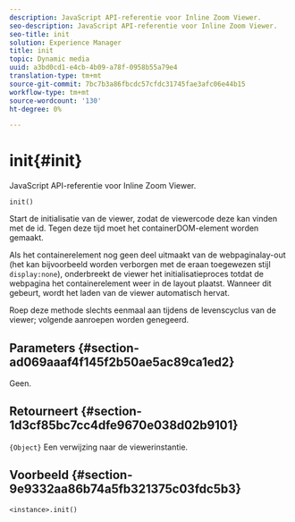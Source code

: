 ```yaml
---
description: JavaScript API-referentie voor Inline Zoom Viewer.
seo-description: JavaScript API-referentie voor Inline Zoom Viewer.
seo-title: init
solution: Experience Manager
title: init
topic: Dynamic media
uuid: a3bd0cd1-e4cb-4b09-a78f-0958b55a79e4
translation-type: tm+mt
source-git-commit: 7bc7b3a86fbcdc57cfdc31745fae3afc06e44b15
workflow-type: tm+mt
source-wordcount: '130'
ht-degree: 0%

---
```



# init{#init}

JavaScript API-referentie voor Inline Zoom Viewer.

`init()`

Start de initialisatie van de viewer, zodat de viewercode deze kan vinden met de id. Tegen deze tijd moet het containerDOM-element worden gemaakt.

Als het containerelement nog geen deel uitmaakt van de webpaginalay-out (het kan bijvoorbeeld worden verborgen met de eraan toegewezen stijl `display:none`), onderbreekt de viewer het initialisatieproces totdat de webpagina het containerelement weer in de layout plaatst. Wanneer dit gebeurt, wordt het laden van de viewer automatisch hervat.

Roep deze methode slechts eenmaal aan tijdens de levenscyclus van de viewer; volgende aanroepen worden genegeerd.

## Parameters {#section-ad069aaaf4f145f2b50ae5ac89ca1ed2}

Geen.

## Retourneert {#section-1d3cf85bc7cc4dfe9670e038d02b9101}

`{Object}` Een verwijzing naar de viewerinstantie.

## Voorbeeld {#section-9e9332aa86b74a5fb321375c03fdc5b3}

```
<instance>.init()
```

